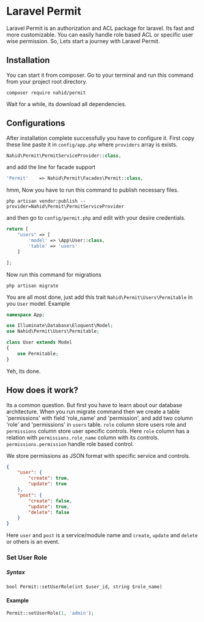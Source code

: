# Laravel Permit

Laravel Permit is an authorization and ACL package for laravel. Its fast and more customizable.
You can easily handle role based ACL or specific user wise permission. So, Lets start a journey with Laravel Permit.

## Installation

You can start it from composer. Go to your terminal and run this command from your project root directory.

```shell
composer require nahid/permit
```

Wait for a while, its download all dependencies.

## Configurations

After installation complete successfully you have to configure it. First copy these line paste it in `config/app.php` where `providers` array is exists.

```php
Nahid\Permit\PermitServiceProvider::class,
```

and add the line for facade support

```php
'Permit'    => Nahid\Permit\Facades\Permit::class,
```

hmm, Now you have to run this command to publish necessary files.

```shell
php artisan vendor:publish --provider=Nahid\Permit\PermitServiceProvider
```

and then go to `config/permit.php` and edit with your desire credentials.

```php
return [
    "users" => [
        'model' => \App\User::class,
        'table' => 'users'
    ]

];
```

Now run this command for migrations

```shell
php artisan migrate
```

You are all most done, just add this trait `Nahid\Permit\Users\Permitable` in you `User` model. Example

```php
namespace App;

use Illuminate\Database\Eloquent\Model;
use Nahid\Permit\Users\Permitable;

class User extends Model
{
    use Permitable;
}
```

Yeh, its done.

## How does it work?

Its a common question. But first you have to learn about our database architecture.
When you run migrate command then we create a table 'permissions' with field 'role_name' and 'permission', and
add two column 'role' and 'permissions' in `users` table. `role` column store users role and `permissions` column store user specific controls.
Here `role` column has a relation with `permissions.role_name` column with its controls. `permissions.permission` handle role based control.

We store permissions as JSON format with specific service and controls.

```json
{
    "user": {
        "create": true,
        "update": true
    },
    "post": {
        "create": false,
        "update": true,
        "delete": false
    }
}
```

Here `user` and `post` is a service/module name and `create`, `update` and `delete` or others is an event.

### Set User Role

##### Syntax

`bool Permit::setUserRole(int $user_id, string $role_name)`

#### Example

```php
Permit::setUserRole(1, 'admin');
```



